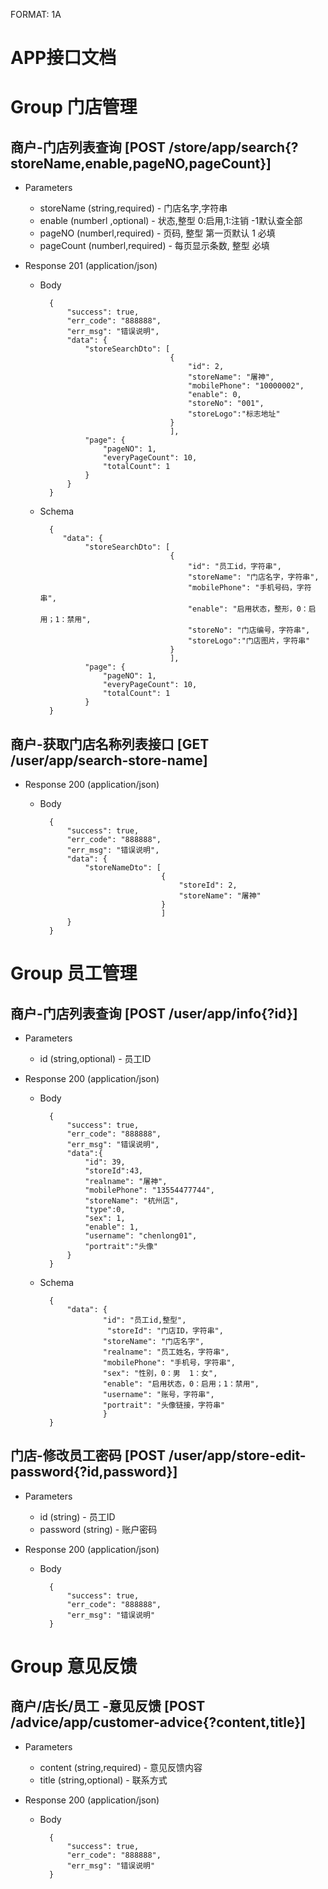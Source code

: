 FORMAT: 1A

# APP接口文档       

# Group 门店管理

## 商户-门店列表查询  [POST /store/app/search{?storeName,enable,pageNO,pageCount}]

+ Parameters

    + storeName (string,required) - 门店名字,字符串
    + enable (numberl ,optional) - 状态,整型  0:启用,1:注销 -1默认查全部
    + pageNO (numberl,required) - 页码, 整型 第一页默认 1 必填
    + pageCount (numberl,required) - 每页显示条数, 整型  必填
       
+ Response 201 (application/json)

    + Body

            {
                "success": true,
                "err_code": "888888",
                "err_msg": "错误说明",
                "data": {
                    "storeSearchDto": [
                                       {
                                           "id": 2, 
                                           "storeName": "屠神", 
                                           "mobilePhone": "10000002",
                                           "enable": 0,
                                           "storeNo": "001",
                                           "storeLogo":"标志地址"
                                       }
                                       ],
                    "page": {
                        "pageNO": 1,
                        "everyPageCount": 10,
                        "totalCount": 1
                    }
                }
            }
            
    + Schema

            {
               "data": {
                    "storeSearchDto": [
                                       {
                                           "id": "员工id，字符串", 
                                           "storeName": "门店名字，字符串", 
                                           "mobilePhone": "手机号码，字符串",
                                           "enable": "启用状态，整形，0：启用；1：禁用",
                                           "storeNo": "门店编号，字符串",
                                           "storeLogo":"门店图片，字符串"
                                       }
                                       ],
                    "page": {
                        "pageNO": 1,
                        "everyPageCount": 10,
                        "totalCount": 1
                    }
            }

## 商户-获取门店名称列表接口  [GET /user/app/search-store-name]
       
+ Response 200 (application/json)

    + Body

            {
                "success": true,
                "err_code": "888888",
                "err_msg": "错误说明",
                "data": {
                    "storeNameDto": [
                                     {
                                         "storeId": 2,
                                         "storeName": "屠神"
                                     }
                                     ]
                }
            }
        
      
        
# Group 员工管理   
 
## 商户-门店列表查询  [POST /user/app/info{?id}]

+ Parameters

    + id (string,optional) - 员工ID
       
+ Response 200 (application/json)

    + Body

            {
                "success": true,
                "err_code": "888888",
                "err_msg": "错误说明",
                "data":{
                    "id": 39,
                    "storeId":43,
                    "realname": "屠神", 
                    "mobilePhone": "13554477744",
                    "storeName": "杭州店",
                    "type":0,
                    "sex": 1,
                    "enable": 1,
                    "username": "chenlong01",
                    "portrait":"头像"
                }
            }
            
    + Schema

            {
                "data": {
                        "id": "员工id,整型",
                         "storeId": "门店ID，字符串",
                        "storeName": "门店名字",
                        "realname": "员工姓名，字符串",
                        "mobilePhone": "手机号，字符串",
                        "sex": "性别，0：男  1：女",
                        "enable": "启用状态，0：启用；1：禁用",
                        "username": "账号，字符串",
                        "portrait": "头像链接，字符串"
                        }
            }
    
## 门店-修改员工密码  [POST /user/app/store-edit-password{?id,password}]

+ Parameters

    + id (string) - 员工ID
    + password (string) - 账户密码
       
+ Response 200 (application/json)

    + Body

            {
                "success": true,
                "err_code": "888888",
                "err_msg": "错误说明"
            }        
            
# Group 意见反馈   
 
## 商户/店长/员工 -意见反馈  [POST /advice/app/customer-advice{?content,title}]

+ Parameters

    + content (string,required) - 意见反馈内容
    + title (string,optional) - 联系方式
       
+ Response 200 (application/json)

    + Body

            {
                "success": true,
                "err_code": "888888",
                "err_msg": "错误说明"
            }
